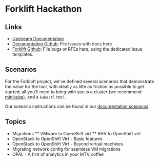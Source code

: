 # Forklift Hackathon

## Links

* [Upstream Documentation](https://forklift-docs.konveyor.io)
* [Documentation Github](https://github.com/konveyor/forklift-documentation): File issues with docs here
* [Forklift Github](https://github.com/konveyor/forklift): File bugs or RFEs here,
using the dedicated issue templates.

## Scenarios

For the Forkloft project, we've defined several scenarios that demonstrate the value
for the tool, with ideally as litte as friction as possible to get started;
all you'll need to bring with you is a cluster (we recommend [minikube](https://minikube.sigs.k8s.io/docs/)),
and a `kubectl` tool.

Our scenario instructions can be found in our [documentation scenarios](#).

## Topics

* Migrations
** VMware to OpenShift virt
** RHV to OpenShift virt
* OpenStack to OpenShift Virt - Basic features 
* OpenStack to OpenShift Virt - Beyond virtual machines
* Migrating network config for seamless VM migrations
* OPAL - A hint of analytics in your MTV coffee
